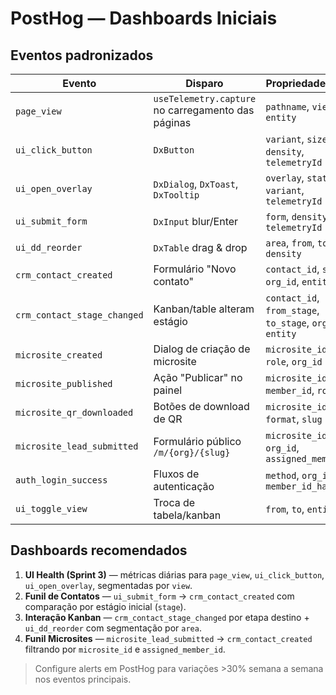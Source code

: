 # PostHog — Dashboards Iniciais

## Eventos padronizados

| Evento | Disparo | Propriedades base |
|--------|---------|-------------------|
| `page_view` | `useTelemetry.capture` no carregamento das páginas | `pathname`, `view`, `entity` |
| `ui_click_button` | `DxButton` | `variant`, `size`, `density`, `telemetryId` |
| `ui_open_overlay` | `DxDialog`, `DxToast`, `DxTooltip` | `overlay`, `state`, `variant`, `telemetryId` |
| `ui_submit_form` | `DxInput` blur/Enter | `form`, `density`, `telemetryId` |
| `ui_dd_reorder` | `DxTable` drag & drop | `area`, `from`, `to`, `density` |
| `crm_contact_created` | Formulário "Novo contato" | `contact_id`, `stage`, `org_id`, `entity` |
| `crm_contact_stage_changed` | Kanban/table alteram estágio | `contact_id`, `from_stage`, `to_stage`, `org_id`, `entity` |
| `microsite_created` | Dialog de criação de microsite | `microsite_id`, `slug`, `role`, `org_id` |
| `microsite_published` | Ação "Publicar" no painel | `microsite_id`, `slug`, `member_id`, `role` |
| `microsite_qr_downloaded` | Botões de download de QR | `microsite_id`, `format`, `slug` |
| `microsite_lead_submitted` | Formulário público `/m/{org}/{slug}` | `microsite_id`, `org_id`, `assigned_member_id` |
| `auth_login_success` | Fluxos de autenticação | `method`, `org_id`, `member_id_hash` |
| `ui_toggle_view` | Troca de tabela/kanban | `from`, `to`, `entity` |

## Dashboards recomendados

1. **UI Health (Sprint 3)** — métricas diárias para `page_view`, `ui_click_button`, `ui_open_overlay`, segmentadas por `view`.
2. **Funil de Contatos** — `ui_submit_form` → `crm_contact_created` com comparação por estágio inicial (`stage`).
3. **Interação Kanban** — `crm_contact_stage_changed` por etapa destino + `ui_dd_reorder` com segmentação por `area`.
4. **Funil Microsites** — `microsite_lead_submitted` → `crm_contact_created` filtrando por `microsite_id` e `assigned_member_id`.

> Configure alerts em PostHog para variações >30% semana a semana nos eventos principais.
